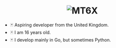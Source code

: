 <h1 align="center"><img src="https://github.com/mt6x/mt6x/blob/main/standard.gif" alt="MT6X"></h1>

- 🃏 Aspiring developer from the United Kingdom.
- 🃏 I am 16 years old.
- 🃏 I develop mainly in Go, but sometimes Python.
